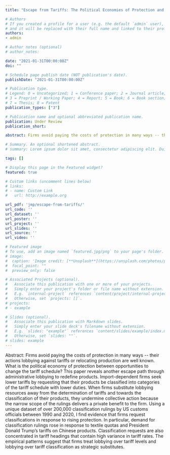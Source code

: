 ```yaml
---
title: "Escape from Tariffs: The Political Economies of Protection and Classification"

# Authors
# If you created a profile for a user (e.g. the default `admin` user), write the username (folder name) here 
# and it will be replaced with their full name and linked to their profile.
authors:
- admin

# Author notes (optional)
# author_notes:

date: "2021-01-31T00:00:00Z"
doi: ""

# Schedule page publish date (NOT publication's date).
publishDate: "2021-01-31T00:00:00Z"

# Publication type.
# Legend: 0 = Uncategorized; 1 = Conference paper; 2 = Journal article;
# 3 = Preprint / Working Paper; 4 = Report; 5 = Book; 6 = Book section;
# 7 = Thesis; 8 = Patent
publication_types: ["3"]

# Publication name and optional abbreviated publication name.
publication: Under Review
publication_short:

abstract: Firms avoid paying the costs of protection in many ways -- their actions lobbying against tariffs or relocating production are well known. What is the political economy of protection between opportunities to change the tariff schedule? This paper reveals another escape path through administrative lobbying to redefine products. Import-dependent firms seek lower tariffs by requesting that their products be classified into categories of the tariff schedule with lower duties. When firms substitute lobbying resources away from the determination of tariffs and towards the classification of their products, they undermine collective action because the narrow scope of the rulings delivers a private benefit to the firm. Using a unique dataset of over 200,000 classification rulings by US customs officials between 1990 and 2020, I find evidence that firms request classifications in response to rising protection. In particular, demand for classification rulings rose in response to textile quotas and President Donald Trump’s tariffs on Chinese products. Classification requests are also concentrated in tariff headings that contain high variance in tariff rates. The empirical patterns suggest that firms treat lobbying over tariff levels and lobbying over tariff classification as strategic substitutes.

# Summary. An optional shortened abstract.
# summary: Lorem ipsum dolor sit amet, consectetur adipiscing elit. Duis posuere tellus ac convallis placerat. Proin tincidunt magna sed ex sollicitudin condimentum.

tags: []

# Display this page in the Featured widget?
featured: true

# Custom links (uncomment lines below)
# links:
# - name: Custom Link
#   url: http://example.org

url_pdf: 'jmp/escape-from-tariffs/'
url_code: ''
url_dataset: ''
url_poster: ''
url_project: ''
url_slides: ''
url_source: ''
url_video: ''

# Featured image
# To use, add an image named `featured.jpg/png` to your page's folder. 
# image:
#  caption: 'Image credit: [**Unsplash**](https://unsplash.com/photos/pLCdAaMFLTE)'
#  focal_point: ""
#  preview_only: false

# Associated Projects (optional).
#   Associate this publication with one or more of your projects.
#   Simply enter your project's folder or file name without extension.
#   E.g. `internal-project` references `content/project/internal-project/index.md`.
#   Otherwise, set `projects: []`.
# projects:
# - example

# Slides (optional).
#   Associate this publication with Markdown slides.
#   Simply enter your slide deck's filename without extension.
#   E.g. `slides: "example"` references `content/slides/example/index.md`.
#   Otherwise, set `slides: ""`.
# slides: example
---
```


Abstract: Firms avoid paying the costs of protection in many ways -- their actions lobbying against tariffs or relocating production are well known. What is the political economy of protection between opportunities to change the tariff schedule? This paper reveals another escape path through administrative lobbying to redefine products. Import-dependent firms seek lower tariffs by requesting that their products be classified into categories of the tariff schedule with lower duties. When firms substitute lobbying resources away from the determination of tariffs and towards the classification of their products, they undermine collective action because the narrow scope of the rulings delivers a private benefit to the firm. Using a unique dataset of over 200,000 classification rulings by US customs officials between 1990 and 2020, I find evidence that firms request classifications in response to rising protection. In particular, demand for classification rulings rose in response to textile quotas and President Donald Trump’s tariffs on Chinese products. Classification requests are also concentrated in tariff headings that contain high variance in tariff rates. The empirical patterns suggest that firms treat lobbying over tariff levels and lobbying over tariff classification as strategic substitutes.
